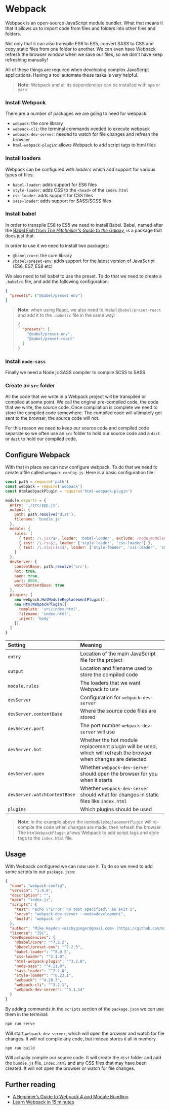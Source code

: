 # Webpack

Webpack is an open-source JavaScript module bundler. What that means it that it allows us to import code from files and folders into other files and folders.

Not only that it can also transpile ES6 to ES5, convert SASS to CSS and copy static files from one folder to another. We can even have Webpack refresh the browser window when we save our files, so we don't have keep refreshing manually!

All of these things are required when developing complex JavaScript applications. Having a tool automate these tasks is very helpful.

> **Note:** Webpack and all its dependencies can be installed with `npm` or `yarn`

### Install Webpack

There are a number of packages we are going to need for webpack:

* `webpack`: the core library
* `webpack-cli`: the terminal commands needed to execute webpack
* `webpack-dev-server`: needed to watch for file changes and refresh the browser
* `html-webpack-plugin`: allows Webpack to add script tags to html files

### Install loaders

Webpack can be configured with _loaders_ which add support for various types of files:

* `babel-loader`: adds support for ES6 files
* `style-loader`: adds CSS to the `<head>` of the `index.html`
* `css-loader`: adds support for CSS files
* `sass-loader`: adds support for SASS/SCSS files

### Install babel

In order to transpile ES6 to ES5 we need to install Babel. Babel, named after the [Babel Fish from _The Hitchhiker's Guide to the Galaxy_](https://www.youtube.com/watch?v=YWqHkYtREAE), is a package that does just that.

In order to use it we need to install two packages:

* `@babel/core`: the core library
* `@babel/preset-env`: adds support for the latest version of JavaScript (ES6, ES7, ES8 etc)

We also need to tell babel to use the preset. To do that we need to create a `.babelrc` file, and add the following configuration:

```json
{
  "presets": ["@babel/preset-env"]
}
```
> **Note**: when using React, we also need to install `@babel/preset-react` and add it to the `.babelrc` file in the same way:
> ```json
> {
>   "presets": [
>     "@babel/preset-env",
>     "@babel/preset-react"
>   ]
> }
> ```

### Install `node-sass`

Finally we need a Node.js SASS compiler to compile SCSS to SASS

### Create an `src` folder

All the code that we write in a Webpack project will be transpiled or compiled at some point. We call the original pre-compiled code, the code that we write, the _source_ code. Once compilation is complete we need to store the compiled code somewhere. The compiled code will ultimately get sent to the browser, the source code will not.

For this reason we need to keep our source code and compiled code separate so we often use an `src` folder to hold our source code and a `dist` or `dest` to hold our compiled code.

## Configure Webpack

With that in place we can now configure webpack. To do that we need to create a file called `webpack.config.js`. Here is a basic configuration file:

```js
const path = require('path')
const webpack = require('webpack')
const HtmlWebpackPlugin = require('html-webpack-plugin')

module.exports = {
  entry: './src/app.js',
  output: {
    path: path.resolve('dist'),
    filename: 'bundle.js'
  },
  module: {
    rules: [
      { test: /\.jsx?$/, loader: 'babel-loader', exclude: /node_modules/ },
      { test: /\.css$/, loader: ['style-loader', 'css-loader'] },
      { test: /\.s(a|c)ss$/, loader: ['style-loader', 'css-loader', 'sass-loader'] }
    ]
  },
  devServer: {
    contentBase: path.resolve('src'),
    hot: true,
    open: true,
    port: 8000,
    watchContentBase: true
  },
  plugins: [
    new webpack.HotModuleReplacementPlugin(),
    new HtmlWebpackPlugin({
      template: 'src/index.html',
      filename: 'index.html',
      inject: 'body'
    })
  ]
}
```

| Setting | Meaning |
|:---------|:---------|
| `entry` | Location of the main JavaScript file for the project |
| `output` | Location and filename used to store the compiled code |
| `module.rules` | The loaders that we want Webpack to use |
| `devServer` | Configuration for `webpack-dev-server` |
| `devServer.contentBase` | Where the source code files are stored |
| `devServer.port` | The port number `webpack-dev-server` will use |
| `devServer.hot` | Whether the hot module replacement plugin will be used, which will refresh the browser when changes are detected |
| `devServer.open` | Whether `webpack-dev-server` should open the browser for you when it starts |
| `devServer.watchContentBase` | Whether `webpack-dev-server` should what for changes in static files like `index.html` |
| `plugins` | Which plugins should be used |

> **Note**: In the example above the `HotModuleReplacementPlugin` will re-compile the code when changes are made, then refresh the browser. The `HtmlWebpackPlugin` allows Webpack to add script tags and style tags to the `index.html` file.

## Usage

With Webpack configured we can now use it. To do so we need to add some scripts to our `package.json`:

```json
{
  "name": "webpack-config",
  "version": "1.0.0",
  "description": "",
  "main": "index.js",
  "scripts": {
    "test": "echo \"Error: no test specified\" && exit 1",
    "serve": "webpack-dev-server --mode=development",
    "build": "webpack -p"
  },
  "author": "Mike Hayden <mickyginger@gmail.com> (https://github.com/mickyginger)",
  "license": "ISC",
  "devDependencies": {
    "@babel/core": "^7.2.2",
    "@babel/preset-env": "^7.2.3",
    "babel-loader": "^8.0.5",
    "css-loader": "^2.1.0",
    "html-webpack-plugin": "^3.2.0",
    "node-sass": "^4.11.0",
    "sass-loader": "^7.1.0",
    "style-loader": "^0.23.1",
    "webpack": "^4.28.3",
    "webpack-cli": "^3.2.1",
    "webpack-dev-server": "^3.1.14"
  }
}
```

By adding commands in the `scripts` section of the `package.json` we can use them in the terminal:

```sh
npm run serve
```

Will start `webpack-dev-server`, which will open the browser and watch for file changes. It will not compile any code, but instead stores it all in memory.

```sh
npm run build
```

Will actually compile our source code. It will create the `dist` folder and add the `bundle.js` file, `index.html` and any CSS files that may have been created. It will not open the browser or watch for file changes.

## Further reading

* [A Beginner’s Guide to Webpack 4 and Module Bundling](https://www.sitepoint.com/beginners-guide-webpack-module-bundling/)
* [Learn Webpack in 15 minutes](https://tutorialzine.com/2017/04/learn-webpack-in-15-minutes)

